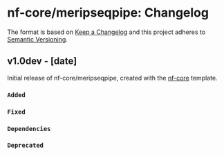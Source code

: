 # nf-core/meripseqpipe: Changelog

The format is based on [Keep a Changelog](http://keepachangelog.com/en/1.0.0/)
and this project adheres to [Semantic Versioning](http://semver.org/spec/v2.0.0.html).

## v1.0dev - [date]

Initial release of nf-core/meripseqpipe, created with the [nf-core](http://nf-co.re/) template.

### `Added`

### `Fixed`

### `Dependencies`

### `Deprecated`
